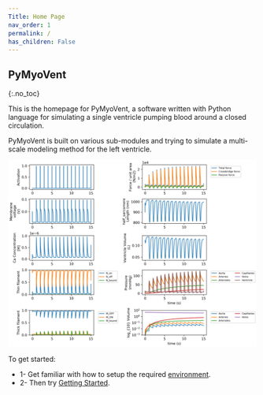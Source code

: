 ```yaml
---
Title: Home Page
nav_order: 1
permalink: /
has_children: False
---
```

## PyMyoVent
{:.no_toc}

This is the homepage for PyMyoVent, a software written with Python language for simulating a single ventricle pumping blood around a closed circulation.

PyMyoVent is built on various sub-modules and trying to simulate a multi-scale modeling method for the left ventricle. 


![Model Schematic](model_sample.png)

To get started:
* 1- Get familiar with how to setup the required [environment](../pages/environment/environment.html).
* 2- Then try [Getting Started](../pages/models/getting_started/getting_started.html).


